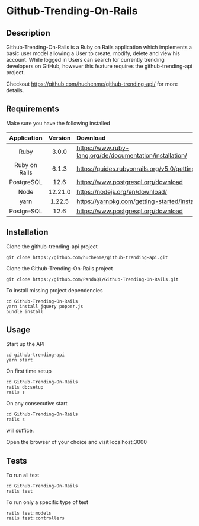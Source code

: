 # Github-Trending-On-Rails

## Description

Github-Trending-On-Rails is a Ruby on Rails application which implements a basic user model allowing a User to create, modify, delete and view his account.
While logged in Users can search for currently trending developers on GitHub, however this feature requires the github-trending-api project.

Checkout https://github.com/huchenme/github-trending-api/ for more details.

## Requirements

Make sure you have the following installed

| Application	| Version	    | Download 	                                               |
|:-------------:|:-------------:|:---------------------------------------------------------|
| Ruby 	        | 3.0.0 	    | https://www.ruby-lang.org/de/documentation/installation/ |
| Ruby on Rails | 6.1.3 	    | https://guides.rubyonrails.org/v5.0/getting_started.html |
| PostgreSQL    | 12.6          | https://www.postgresql.org/download                      |
| Node 	        | 12.21.0 	    | https://nodejs.org/en/download/                          |
| yarn 	        | 1.22.5 	    | https://yarnpkg.com/getting-started/install              |
| PostgreSQL    | 12.6          | https://www.postgresql.org/download                      |

## Installation

Clone the github-trending-api project
```
git clone https://github.com/huchenme/github-trending-api.git
```
Clone the Github-Trending-On-Rails project
```
git clone https://github.com/PandaQT/Github-Trending-On-Rails.git
```
To install missing project dependencies
```
cd Github-Trending-On-Rails
yarn install jquery popper.js
bundle install
```
## Usage

Start up the API 
```
cd github-trending-api
yarn start
```

On first time setup

```
cd Github-Trending-On-Rails
rails db:setup
rails s
```

On any consecutive start 

```
cd Github-Trending-On-Rails
rails s
```
will suffice.

Open the browser of your choice and visit localhost:3000 

## Tests

To run all test

```
cd Github-Trending-On-Rails
rails test
```

To run only a specific type of test

```
rails test:models
rails test:controllers
```